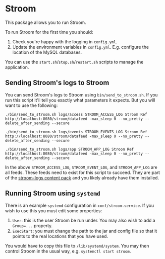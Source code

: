 # Stroom

This package allows you to run Stroom.

To run Stroom for the first time you should:
1. Check you're happy with the logging in `config.yml`.
2. Update the environment variables in `config.yml`. E.g. configure the location of the MySQL databases.

You can use the `start.sh`/`stop.sh`/`restart.sh` scripts to manage the application.

## Sending Stroom's logs to Stroom

You can send Stroom's logs to Stroom using `bin/send_to_stroom.sh`.  If you run this script it'll tell you exactly what parameters it expects. But you will want to use the following:
```
./bin/send_to_stroom.sh logs/access STROOM_ACCESS_LOG Stroom Ref http://localhost:8080/stroom/datafeed -max_sleep 0 --no_pretty --delete_after_sending --secure

./bin/send_to_stroom.sh logs/events STROOM_EVENTS_LOG Stroom Ref http://localhost:8080/stroom/datafeed -max_sleep 0 --no_pretty --delete_after_sending --secure

./bin/send_to_stroom.sh logs/app STROOM_APP_LOG Stroom Ref http://localhost:8080/stroom/datafeed -max_sleep 0 --no_pretty --delete_after_sending --secure
```

In the above `STROOM_ACCESS_LOG`, `STROOM_EVENT_LOG`, and `STROOM_APP_LOG` are all feeds. These feeds need to exist for this script to succeed. They are part of the [stroom-logs content pack](https://github.com/gchq/stroom-content/tree/master/source/stroom-logs) and you likely already have them installed.

## Running Stroom using `systemd`
There is an example `systemd` configuration in `conf/stroom.service`. If you wish to use this you must edit some properties:

 1. `User`: this is the user Stroom be run under. You may also wish to add a `Group=...` property.
 2. `ExecStart`: you must change the path to the jar and config file so that it points to the real locations that you have used.

 You would have to copy this file to `/lib/systemd/system`. You may then control Stroom in the usual way, e.g. `systemctl start stroom`.